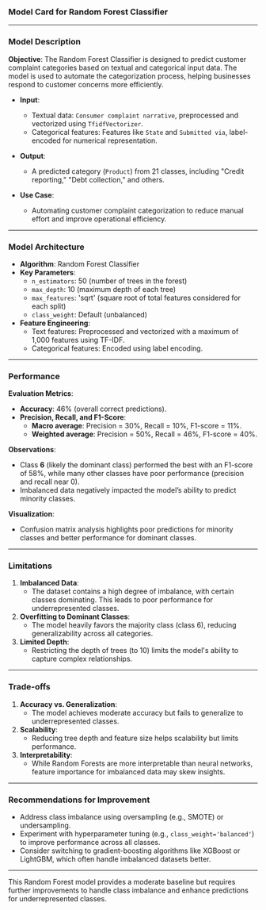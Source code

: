 ### **Model Card for Random Forest Classifier**

---

### **Model Description**
**Objective**: The Random Forest Classifier is designed to predict customer complaint categories based on textual and categorical input data. The model is used to automate the categorization process, helping businesses respond to customer concerns more efficiently.

- **Input**:
  - Textual data: `Consumer complaint narrative`, preprocessed and vectorized using `TfidfVectorizer`.
  - Categorical features: Features like `State` and `Submitted via`, label-encoded for numerical representation.
  
- **Output**:
  - A predicted category (`Product`) from 21 classes, including "Credit reporting," "Debt collection," and others.

- **Use Case**:
  - Automating customer complaint categorization to reduce manual effort and improve operational efficiency.

---

### **Model Architecture**
- **Algorithm**: Random Forest Classifier
- **Key Parameters**:
  - `n_estimators`: 50 (number of trees in the forest)
  - `max_depth`: 10 (maximum depth of each tree)
  - `max_features`: 'sqrt' (square root of total features considered for each split)
  - `class_weight`: Default (unbalanced)
- **Feature Engineering**:
  - Text features: Preprocessed and vectorized with a maximum of 1,000 features using TF-IDF.
  - Categorical features: Encoded using label encoding.

---

### **Performance**
**Evaluation Metrics**:
- **Accuracy**: 46% (overall correct predictions).
- **Precision, Recall, and F1-Score**:
  - **Macro average**: Precision = 30%, Recall = 10%, F1-score = 11%.
  - **Weighted average**: Precision = 50%, Recall = 46%, F1-score = 40%.

**Observations**:
- Class **6** (likely the dominant class) performed the best with an F1-score of 58%, while many other classes have poor performance (precision and recall near 0).
- Imbalanced data negatively impacted the model’s ability to predict minority classes.

**Visualization**:
- Confusion matrix analysis highlights poor predictions for minority classes and better performance for dominant classes.

---

### **Limitations**
1. **Imbalanced Data**:
   - The dataset contains a high degree of imbalance, with certain classes dominating. This leads to poor performance for underrepresented classes.
2. **Overfitting to Dominant Classes**:
   - The model heavily favors the majority class (class 6), reducing generalizability across all categories.
3. **Limited Depth**:
   - Restricting the depth of trees (to 10) limits the model's ability to capture complex relationships.

---

### **Trade-offs**
1. **Accuracy vs. Generalization**:
   - The model achieves moderate accuracy but fails to generalize to underrepresented classes.
2. **Scalability**:
   - Reducing tree depth and feature size helps scalability but limits performance.
3. **Interpretability**:
   - While Random Forests are more interpretable than neural networks, feature importance for imbalanced data may skew insights.

---

### **Recommendations for Improvement**
- Address class imbalance using oversampling (e.g., SMOTE) or undersampling.
- Experiment with hyperparameter tuning (e.g., `class_weight='balanced'`) to improve performance across all classes.
- Consider switching to gradient-boosting algorithms like XGBoost or LightGBM, which often handle imbalanced datasets better.

---

This Random Forest model provides a moderate baseline but requires further improvements to handle class imbalance and enhance predictions for underrepresented classes.
